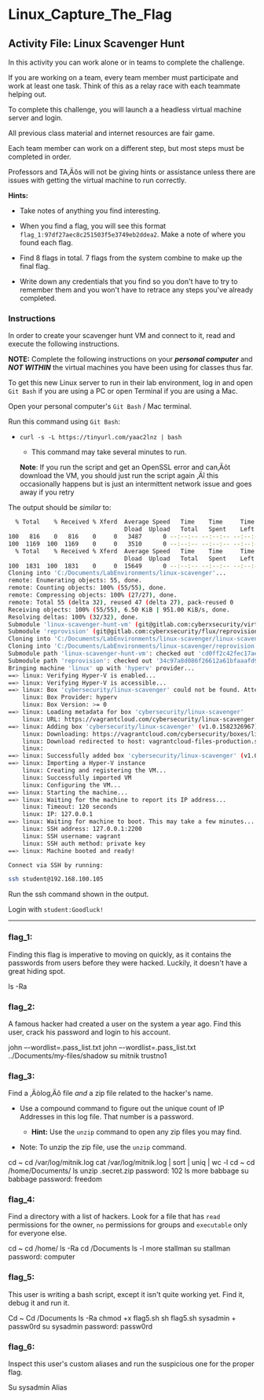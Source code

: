 # Linux_Capture_The_Flag
## Activity File: Linux Scavenger Hunt

In this activity you can work alone or in teams to complete the challenge.

If you are working on a team, every team member must participate and work at least one task. Think of this as a relay race with each teammate helping out.

To complete this challenge, you will launch a a headless virtual machine server and login.

All previous class material and internet resources are fair game.

Each team member can work on a different step, but most steps must be completed in order.

Professors and TA‚Äôs will not be giving hints or assistance unless there are issues with getting the virtual machine to run correctly.

**Hints:**

- Take notes of anything you find interesting.

- When you find a flag, you will see this format `flag_1:97df27aec8c251503f5e3749eb2ddea2`. Make a note of where you found each flag. 

- Find 8 flags in total. 7 flags from the system combine to make up the final flag.

- Write down any credentials that you find so you don't have to try to remember them and you won't have to retrace any steps you've already completed.

### Instructions

In order to create your scavenger hunt VM and connect to it, read and execute the following instructions.

**NOTE:** Complete the following instructions on your _**personal computer**_ and _**NOT WITHIN**_ the virtual machines you have been using for classes thus far.

To get this new Linux server to run in their lab environment, log in and open `Git Bash` if you are using a PC or open Terminal if you are using a Mac.

Open your personal computer's `Git Bash` / Mac terminal.

Run this command using `Git Bash`:

- `curl -s -L https://tinyurl.com/yaac2lnz | bash`

    - This command may take several minutes to run.

    **Note**: If you run the script and get an OpenSSL error and can‚Äôt download the VM, you should just run the script again ‚Äî this occasionally happens but is just an intermittent network issue and goes away if you retry

The output should be _similar_ to:
```bash
  % Total    % Received % Xferd  Average Speed   Time    Time     Time  Current
                                 Dload  Upload   Total   Spent    Left  Speed
100   816    0   816    0     0   3487      0 --:--:-- --:--:-- --:--:--  3502
100  1169  100  1169    0     0   3510      0 --:--:-- --:--:-- --:--:--  3510
  % Total    % Received % Xferd  Average Speed   Time    Time     Time  Current
                                 Dload  Upload   Total   Spent    Left  Speed
100  1831  100  1831    0     0  15649      0 --:--:-- --:--:-- --:--:-- 15649
Cloning into 'C:/Documents/LabEnvironments/linux-scavenger'...
remote: Enumerating objects: 55, done.
remote: Counting objects: 100% (55/55), done.
remote: Compressing objects: 100% (27/27), done.
remote: Total 55 (delta 32), reused 47 (delta 27), pack-reused 0
Receiving objects: 100% (55/55), 6.50 KiB | 951.00 KiB/s, done.
Resolving deltas: 100% (32/32), done.
Submodule 'linux-scavenger-hunt-vm' (git@gitlab.com:cyberxsecurity/virtual-machines/linux-scavenger-hunt-vm.git) registered for path 'linux-scavenger-hunt-vm'
Submodule 'reprovision' (git@gitlab.com:cyberxsecurity/flux/reprovision.git) registered for path 'reprovision'
Cloning into 'C:/Documents/LabEnvironments/linux-scavenger/linux-scavenger-hunt-vm'...
Cloning into 'C:/Documents/LabEnvironments/linux-scavenger/reprovision'...
Submodule path 'linux-scavenger-hunt-vm': checked out 'cd0ff2c42fec17aeb2d7d65250d539ac9412da18'
Submodule path 'reprovision': checked out '34c97a8d086f26612a61bfaaafd95bb975c968aa'
Bringing machine 'linux' up with 'hyperv' provider...
==> linux: Verifying Hyper-V is enabled...
==> linux: Verifying Hyper-V is accessible...
==> linux: Box 'cybersecurity/linux-scavenger' could not be found. Attempting to find and install...
    linux: Box Provider: hyperv
    linux: Box Version: >= 0
==> linux: Loading metadata for box 'cybersecurity/linux-scavenger'
    linux: URL: https://vagrantcloud.com/cybersecurity/linux-scavenger
==> linux: Adding box 'cybersecurity/linux-scavenger' (v1.0.1582326967) for provider: hyperv
    linux: Downloading: https://vagrantcloud.com/cybersecurity/boxes/linux-scavenger/versions/1.0.1582326967/providers/hyperv.box
    linux: Download redirected to host: vagrantcloud-files-production.s3.amazonaws.com
    linux:
==> linux: Successfully added box 'cybersecurity/linux-scavenger' (v1.0.1582326967) for 'hyperv'!
==> linux: Importing a Hyper-V instance
    linux: Creating and registering the VM...
    linux: Successfully imported VM
    linux: Configuring the VM...
==> linux: Starting the machine...
==> linux: Waiting for the machine to report its IP address...
    linux: Timeout: 120 seconds
    linux: IP: 127.0.0.1
==> linux: Waiting for machine to boot. This may take a few minutes...
    linux: SSH address: 127.0.0.1:2200
    linux: SSH username: vagrant
    linux: SSH auth method: private key
==> linux: Machine booted and ready!

Connect via SSH by running:

ssh student@192.168.100.105
```

Run the ssh command shown in the output.

Login with `student:Goodluck!`

---
































### flag_1:

Finding this flag is imperative to moving on quickly, as it contains the passwords from users before they were hacked. Luckily, it doesn't have a great hiding spot.

ls -Ra

 

























### flag_2:

A famous hacker had created a user on the system a year ago. Find this user, crack his password and login to his account.

john –-wordlist=.pass_list.txt
john –-wordlist=.pass_list.txt ../Documents/my-files/shadow
su mitnik
trustno1

 



















### flag_3:

Find a ‚Äòlog‚Äô file _and_ a zip file related to the hacker's name.  

- Use a compound command to figure out the unique count of IP Addresses in this log file. That number is a password.
  - **Hint:** Use the `unzip` command to open any zip files you may find. 

- Note: To unzip the zip file, use the `unzip` command. 

cd ~
cd /var/log/mitnik.log
cat /var/log/mitnik.log | sort | uniq | wc -l
cd ~
cd /home/Documents/
ls
unzip .secret.zip
password: 102
ls
more babbage
su babbage
password: freedom

 






### flag_4:

Find a directory with a list of hackers. Look for a file that has `read` permissions for the owner, `no` permissions for groups and `executable` only for everyone else.

cd ~
cd /home/
ls -Ra
cd /Documents
ls -l
more stallman
su stallman
password: computer

 














### flag_5:

This user is writing a bash script, except it isn't quite working yet. Find it, debug it and run it.

Cd ~
Cd /Documents
ls -Ra
chmod +x flag5.sh
sh flag5.sh
sysadmin + passw0rd
su sysadmin
password: passw0rd

 















### flag_6:

Inspect this user's custom aliases and run the suspicious one for the proper flag.

Su sysadmin
Alias

 
